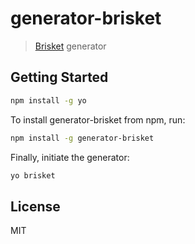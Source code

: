 # generator-brisket

> [Brisket](http://github.com/bloomberg/brisket) generator


## Getting Started

```bash
npm install -g yo
```

To install generator-brisket from npm, run:

```bash
npm install -g generator-brisket
```

Finally, initiate the generator:

```bash
yo brisket
```

## License

MIT
